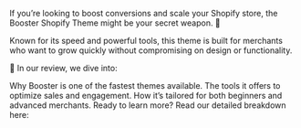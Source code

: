 If you’re looking to boost conversions and scale your Shopify store, the Booster Shopify Theme might be your secret weapon. 🚀

Known for its speed and powerful tools, this theme is built for merchants who want to grow quickly without compromising on design or functionality.

📖 In our review, we dive into:

Why Booster is one of the fastest themes available.
The tools it offers to optimize sales and engagement.
How it’s tailored for both beginners and advanced merchants.
Ready to learn more? Read our detailed breakdown here:

